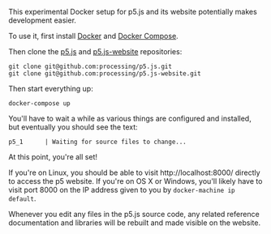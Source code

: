 This experimental Docker setup for p5.js and its website potentially
makes development easier.

To use it, first install [Docker][] and [Docker Compose][].

Then clone the [p5.js][] and [p5.js-website][] repositories:

```
git clone git@github.com:processing/p5.js.git
git clone git@github.com:processing/p5.js-website.git
```

Then start everything up:

```
docker-compose up
```

You'll have to wait a while as various things are configured and installed,
but eventually you should see the text:

```
p5_1      | Waiting for source files to change...
```

At this point, you're all set!

If you're on Linux, you should be able to visit http://localhost:8000/
directly to access the p5 website. If you're on OS X or Windows, you'll
likely have to visit port 8000 on the IP address given to you by
`docker-machine ip default`.

Whenever you edit any files in the p5.js source code, any related
reference documentation and libraries will be rebuilt and made visible
on the website.

<!-- Links -->

  [p5.js]: https://github.com/processing/p5.js
  [p5.js-website]: https://github.com/processing/p5.js-website
  [Docker]: https://www.docker.com/
  [Docker Compose]: https://docs.docker.com/compose/
